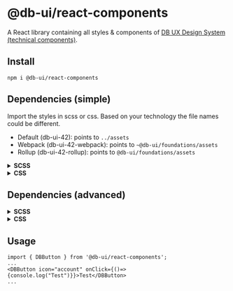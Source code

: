 # @db-ui/react-components

A React library containing all styles & components of [DB UX Design System (technical components)](https://github.com/db-ui/mono).

## Install

`npm i @db-ui/react-components`

## Dependencies (simple)

Import the styles in scss or css. Based on your technology the file names could be different.

-   Default (db-ui-42): points to `../assets`
-   Webpack (db-ui-42-webpack): points to `~@db-ui/foundations/assets`
-   Rollup (db-ui-42-rollup): points to `@db-ui/foundations/assets`

<details>
  <summary><strong>SCSS</strong></summary>

```scss
// index.scss
@use "@db-ui/components/build/styles/db-ui-42-rollup" as *;
```

</details>
<details>
  <summary><strong>CSS</strong></summary>

```tsx
// main.tsx
import "@db-ui/components/build/styles/db-ui-42-rollup.css";
```

</details>

## Dependencies (advanced)

<details>
  <summary><strong>SCSS</strong></summary>

```scss
@use "@db-ui/foundations/build/scss/rollup.assets-paths" as *;
@use "@db-ui/foundations/build/scss/icon/icons" as *;
@use "@db-ui/react-components/dist/db-ui-components" as *;
```

</details>
<details>
  <summary><strong>CSS</strong></summary>

```tsx
// main.tsx
import "@db-ui/foundations/build/scss/icon/icons.css";
import "@db-ui/react-components/dist/db-ui-components.css";
```

</details>

## Usage

```tsx
import { DBButton } from '@db-ui/react-components';
...
<DBButton icon="account" onClick={()=>{console.log("Test")}}>Test</DBButton>
...
```

